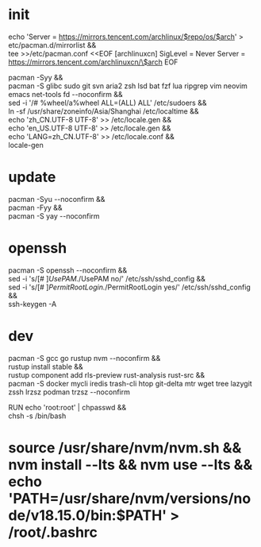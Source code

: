 
# init
echo 'Server = https://mirrors.tencent.com/archlinux/$repo/os/$arch' > etc/pacman.d/mirrorlist && \
    tee >>/etc/pacman.conf <<EOF
    [archlinuxcn]
SigLevel = Never
Server = https://mirrors.tencent.com/archlinuxcn/\$arch
EOF

pacman -Syy && \
    pacman -S glibc sudo git svn aria2 zsh lsd bat fzf lua ripgrep vim neovim emacs net-tools fd --noconfirm && \
    sed -i '/# %wheel/a\%wheel ALL=(ALL) ALL' /etc/sudoers && \
    ln -sf /usr/share/zoneinfo/Asia/Shanghai /etc/localtime && \
    echo 'zh_CN.UTF-8 UTF-8' >> /etc/locale.gen && \
    echo 'en_US.UTF-8 UTF-8' >> /etc/locale.gen && \
    echo 'LANG=zh_CN.UTF-8' >> /etc/locale.conf && \
    locale-gen

# update
pacman -Syu --noconfirm && \
    pacman -Fyy && \
    pacman -S yay --noconfirm

# openssh
pacman -S openssh --noconfirm && \
    sed -i 's/[# ]*UsePAM.*/UsePAM no/' /etc/ssh/sshd_config && \
    sed -i 's/[# ]*PermitRootLogin.*/PermitRootLogin yes/' /etc/ssh/sshd_config && \
    ssh-keygen -A

# dev
pacman -S gcc go rustup nvm --noconfirm && \
    rustup install stable && \
    rustup component add rls-preview rust-analysis rust-src && \
    pacman -S docker mycli iredis trash-cli htop git-delta mtr wget tree lazygit zssh lrzsz podman trzsz --noconfirm

RUN echo 'root:root' | chpasswd && \
    chsh -s /bin/bash

# source /usr/share/nvm/nvm.sh && nvm install --lts   &&  nvm use --lts && echo 'PATH=/usr/share/nvm/versions/node/v18.15.0/bin:$PATH' > /root/.bashrc

